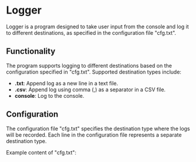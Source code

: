 # Logger

Logger is a program designed to take user input from the console and log it to different destinations, as specified in the configuration file "cfg.txt".

## Functionality

The program supports logging to different destinations based on the configuration specified in "cfg.txt". Supported destination types include:

- **.txt**: Append log as a new line in a text file.
- **.csv**: Append log using comma (,) as a separator in a CSV file.
- **console**: Log to the console.

## Configuration

The configuration file "cfg.txt" specifies the destination type where the logs will be recorded. Each line in the configuration file represents a separate destination type.

Example content of "cfg.txt":

